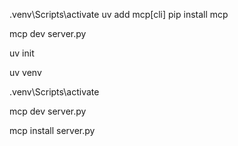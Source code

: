 .venv\\Scripts\\activate
uv add mcp\[cli]
pip install mcp

mcp dev server.py





uv init

uv venv

.venv\\Scripts\\activate



mcp dev server.py



mcp install server.py

